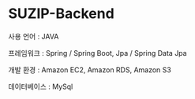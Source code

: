 # SUZIP-Backend

사용 언어 : JAVA

프레임워크 : Spring / Spring Boot, Jpa / Spring Data Jpa

개발 환경 : Amazon EC2, Amazon RDS, Amazon S3

데이터베이스 : MySql
